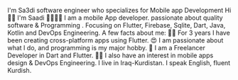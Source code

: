 I'm Sa3di software engineer who specializes for Mobile app Development
Hi 👋🏻 I'm Saadi 👩‍💻💙📱 I am a mobile App developer.
passionate about quality software & Programming .
Focusing on Flutter, Firebase, Sqlite, Dart, Java, Kotlin and DevOps Engineering.
A few facts about me: 👩‍💻 For 3 years I have been creating cross-platform apps using Flutter.
😍 I am passionate about what I do, and programming is my major hobby.
💙 I am a Freelancer Developer in Dart and Flutter.
✍🏻 I also have an interest in mobile apps design & DevOps Engineering.
I live in Iraq-Kurdistan. I speak English, fluent Kurdish.
